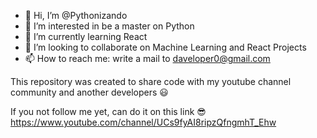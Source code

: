 - 👋 Hi, I’m @Pythonizando
- 👀 I’m interested in be a master on Python
- 🌱 I’m currently learning React 
- 💞️ I’m looking to collaborate on Machine Learning and React Projects
- 📫 How to reach me: write a mail to daveloper0@gmail.com

This repository was created to share code with my youtube channel community and another developers 😃

If you not follow me yet, can do it on this link 😎 https://www.youtube.com/channel/UCs9fyAI8ripzQfngmhT_Ehw


<!---
Pythonizando/Pythonizando is a ✨ special ✨ repository created to share code with my channel community and another developers 😃
--->
